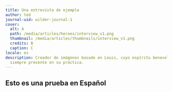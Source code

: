 ```yaml
---
title: Una entrevista de ejemplo
author: ted
journal-uid: wilder-journal-1
cover:
  alt: A
  path: /media/articles/heroes/interview_v1.png
  thumbnail: /media/articles/thumbnails/interview_v1.png
  credits: B
  caption: C
locale: es
description: Creador de imágenes basado en Louis, cuyo espíritu benevolente está
  siempre presente en su práctica.
---
```

## Esto es una prueba en Español
